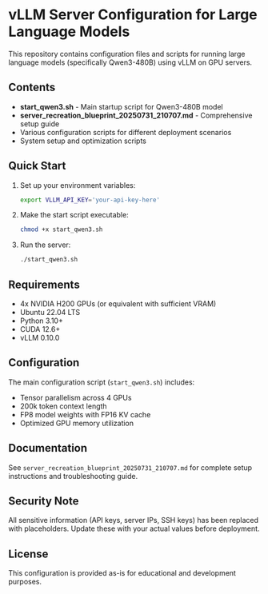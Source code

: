 # vLLM Server Configuration for Large Language Models

This repository contains configuration files and scripts for running large language models (specifically Qwen3-480B) using vLLM on GPU servers.

## Contents

- **start_qwen3.sh** - Main startup script for Qwen3-480B model
- **server_recreation_blueprint_20250731_210707.md** - Comprehensive setup guide
- Various configuration scripts for different deployment scenarios
- System setup and optimization scripts

## Quick Start

1. Set up your environment variables:
   ```bash
   export VLLM_API_KEY='your-api-key-here'
   ```

2. Make the start script executable:
   ```bash
   chmod +x start_qwen3.sh
   ```

3. Run the server:
   ```bash
   ./start_qwen3.sh
   ```

## Requirements

- 4x NVIDIA H200 GPUs (or equivalent with sufficient VRAM)
- Ubuntu 22.04 LTS
- Python 3.10+
- CUDA 12.6+
- vLLM 0.10.0

## Configuration

The main configuration script (`start_qwen3.sh`) includes:

- Tensor parallelism across 4 GPUs
- 200k token context length
- FP8 model weights with FP16 KV cache
- Optimized GPU memory utilization

## Documentation

See `server_recreation_blueprint_20250731_210707.md` for complete setup instructions and troubleshooting guide.

## Security Note

All sensitive information (API keys, server IPs, SSH keys) has been replaced with placeholders. Update these with your actual values before deployment.

## License

This configuration is provided as-is for educational and development purposes.